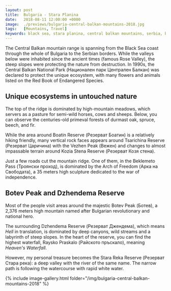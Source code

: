 ```yaml
---
layout: post
title:  Bulgaria - Stara Planina
date:   2018-08-11 12:00:00 +0000
image:  ./previews/bulgaria-central-balkan-mountains-2018.jpg
tags:   [Mountains, Travel]
keywords: black sea, stara planina, central balkan mountains, serbia, bulgaria, rose valley, boatin, tsarichina, vezhen, kozia stena, beklemeto pass, arch of freedom, botev, dzhendema, raysko praskalo, stara reka
---
```


The Central Balkan mountain range is spanning from the Black Sea coast through the whole of Bulgaria to the Serbian borders. While the valleys below were inhabited since the ancient times (famous Rose Valley), the steep slopes were protecting the nature from destruction. In 1990s, the Central Balkan National Park (Национален парк Централен Балкан) was declared to protect the unique ecosystem, with many flowers and animals listed on the Red Book of Endangered Species.

## Unique ecosystems in untouched nature
The top of the ridge is dominated by high-mountain meadows, which servers as a pasture for semi-wild horses, cows and sheeps. Below, you can observe the centuries-old primeval forests of durmast oak, spruce, beech, and fir.

While the area around Boatin Reserve (Резерват Боатин) is a relatively hiking friendly, many vertical rock faces appears around Tsarichina Reserve (Резерват Царичина) with the Vezhen Peak (Вежен) and changes to almost impassable terrain around Kozia Stena Reserve (Резерват Козя стена).

Just a few roads cut the mountain ridge. One of them, in the Beklemeto Pass (Троянски проход), is dominated by the Arch of Freedom (Арка на Свободата), a 35 meters high sculpture dedicated to the war of independence.

## Botev Peak and Dzhendema Reserve
Most of the people visit areas around the majestic Botev Peak (Ботев), a 2,376 meters high mountain named after Bulgarian revolutionary and national hero.

The surrounding Dzhendema Reserve (Резерват Джендема), which means *Hell* in translation, is dominated by deep canyons, wild streams and a labyrinth of steep slopes. In the heart of the reserve, you can find the highest waterfall, Raysko Praskalo (Райското пръскало), meaning *Heaven's Waterfall*.

However, my personal treasure becomes the Stara Reka Reserve (Резерват Стара река): a deep valley with the river of the same name. The narrow path is following the watercourse with rapid white water.

<div class="row">
    <article class="article col col-12 col-t-12">
    {% include image-gallery.html folder="/img/bulgaria-central-balkan-mountains-2018" %}
    </article>
</div>
